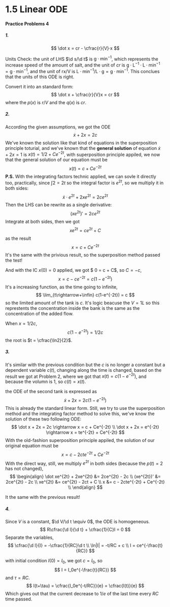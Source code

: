 $$
\newcommand{\d}{\mathrm{d}}
$$

# 1.5 Linear ODE

#### Practice Problems 4

##### 1. 

$$
\dot x = cr - \cfrac{r}{V}·x
$$

Units Check: the unit of LHS $\d s/\d t$ is $\mathrm{g·min^{-1}}$, which represents the increase speed of the amount of salt, and the unit of $cr$ is $\mathrm{g·L^{-1}·{L·min^{-1}}=g·min^{-1}}$, and the unit of rx/V is $\mathrm{L·min^{-1}/L·g = g·min^{-1}}$. This conclues that the units of this ODE is right.

Convert it into an standard form:
$$
\dot x + \cfrac{r}{V}x = cr
$$
where the $p(x)$ is $r/V$ and the $q(x)$ is $cr$.



##### 2.

According the given assumptions, we got the ODE
$$
\dot x + 2x = 2c
$$
We've known the solution like that kind of equations in the superposition principle toturial, and we've known that the **general solution** of equation $\dot x +2x = 1$ is $x(t) = 1/2 + Ce^{-2t}$, with superposition principle appiled, we now that the general solution of our equation must be
$$
x(t) = c + Ce^{-2t}
$$
**P.S.** With the integrating factors technic applied, we can sovle it directly too, practically, since $\int 2 = 2t$ so the integral factor is $e^{2t}$, so we multiply it in both sides:
$$
\dot x · e^{2t} + 2xe^{2t} = 2ce^{2t}
$$
Then the LHS can be rewrite as a single derivative:
$$
(xe^{2t})' = 2ce^{2t}
$$
Integrate at both sides, then we got
$$
xe^{2t} = ce^{2t} + C
$$
as the result 
$$
x = c + Ce^{-2t}
$$
It's the same with the privious result, so the superposition method passed the test!



And with the IC $x(0) = 0$ applied, we got $ 0 = c + C$, so $C = -c$,
$$
x = c - ce^{-2t} = c(1-e^{-2t})
$$
It's a increasing function, as the time going to infinite,
$$
\lim_{t\rightarrow+\infin} c(1-e^{-2t}) = c
$$
so the limited amount of the tank is $c$. It's logic beacuse the $V=1 L$ so this represtents the concentration inside the bank is the same as the concentration of the added flow.

When $x = 1/2c$,
$$
c(1-e^{-2t}) = 1/2c
$$
the root is $t = \cfrac{\ln2}{2}$.



##### 3. 

It's similar with the previous condition but the $c$ is no longer a constant but a dependent variable $c(t)$, changing along the time is changed, based on the result we got at Problem 2, where we got that $x(t) = c(1-e^{-2t})$, and because the volumn is 1, so $c(t) = x(t)$. 

the ODE of the second tank is expressed as
$$
\dot x + 2x = 2c(1-e^{-2t})
$$
This is already the standard linear form. Still, we try to use the superposition method and the integrating factor method to solve this, we've know the solution of these two following ODE: 
$$
\dot x + 2x = 2c \rightarrow x = c + Ce^{-2t} \\
\dot x + 2x = e^{-2t} \rightarrow x = te^{-2t} + Ce^{-2t}
$$
With the old-fashion superposition principle appiled, the solution of our original equation must be
$$
x = c - 2cte^{-2t} + Ce^{-2t}
$$
With the direct way, still, we multiply $e^{2t}$ in both sides (because the $p(t) = 2$ has not changed), 
$$
\begin{align}
\dot xe^{2t} + 2xe^{2t} &= 2ce^{2t} - 2c 	\\
(xe^{2t})' &= 2ce^{2t} - 2c 					\\
xe^{2t} &= ce^{2t} - 2ct + C					\\
x &= c - 2cte^{-2t} + Ce^{-2t}				\\
\end{align}
$$

It the same with the previous result!



##### 4.

Since $V$ is a constant, $\d V/\d t \equiv 0$, the ODE is homogeneous.
$$
R\cfrac{\d I}{\d t} + \cfrac{1}{C}I = 0
$$
Separate the variables,
$$
\cfrac{\d I}{I} = -\cfrac{1}{RC}\d t \\
\ln|I| = -t/RC + c \\
I = ce^{-\frac{t}{RC}}
$$

with initial condition $I(0) = I_0$, we got $c = I_0$, so
$$
I = I_0e^{-\frac{t}{RC}}
$$
and $\tau = RC$.
$$
I(t+\tau) = \cfrac{I_0e^{-t/RC}}{e} = \cfrac{I(t)}{e}
$$
Which gives out that the current decrease to $1/e$ of the last time every $RC$ time passed.